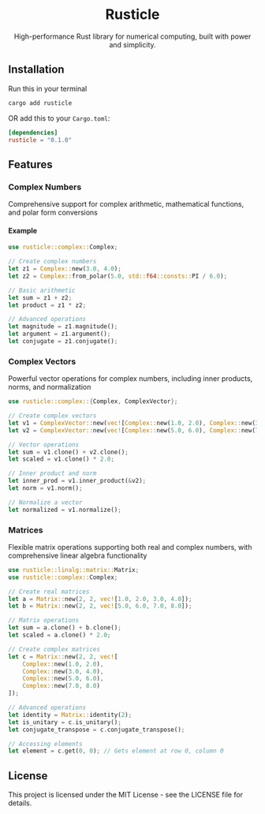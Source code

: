 <h1 align="center">Rusticle</h1>
<p align="center">High-performance Rust library for numerical computing, built with power and simplicity.</p>

## Installation

Run this in your terminal
```bash
cargo add rusticle
```

OR add this to your `Cargo.toml`:

```toml
[dependencies]
rusticle = "0.1.0"
```


## Features

### Complex Numbers
Comprehensive support for complex arithmetic, mathematical functions, and polar form conversions

#### Example

```rust
use rusticle::complex::Complex;

// Create complex numbers
let z1 = Complex::new(3.0, 4.0);
let z2 = Complex::from_polar(5.0, std::f64::consts::PI / 6.0);

// Basic arithmetic
let sum = z1 + z2;
let product = z1 * z2;

// Advanced operations
let magnitude = z1.magnitude();
let argument = z1.argument();
let conjugate = z1.conjugate();
```

### Complex Vectors
Powerful vector operations for complex numbers, including inner products, norms, and normalization

```rust
use rusticle::complex::{Complex, ComplexVector};

// Create complex vectors
let v1 = ComplexVector::new(vec![Complex::new(1.0, 2.0), Complex::new(3.0, 4.0)]);
let v2 = ComplexVector::new(vec![Complex::new(5.0, 6.0), Complex::new(7.0, 8.0)]);

// Vector operations
let sum = v1.clone() + v2.clone();
let scaled = v1.clone() * 2.0;

// Inner product and norm
let inner_prod = v1.inner_product(&v2);
let norm = v1.norm();

// Normalize a vector
let normalized = v1.normalize();
```

### Matrices
Flexible matrix operations supporting both real and complex numbers, with comprehensive linear algebra functionality

```rust
use rusticle::linalg::matrix::Matrix;
use rusticle::complex::Complex;

// Create real matrices
let a = Matrix::new(2, 2, vec![1.0, 2.0, 3.0, 4.0]);
let b = Matrix::new(2, 2, vec![5.0, 6.0, 7.0, 8.0]);

// Matrix operations
let sum = a.clone() + b.clone();
let scaled = a.clone() * 2.0;

// Create complex matrices
let c = Matrix::new(2, 2, vec![
    Complex::new(1.0, 2.0),
    Complex::new(3.0, 4.0),
    Complex::new(5.0, 6.0),
    Complex::new(7.0, 8.0)
]);

// Advanced operations
let identity = Matrix::identity(2);
let is_unitary = c.is_unitary();
let conjugate_transpose = c.conjugate_transpose();

// Accessing elements
let element = c.get(0, 0); // Gets element at row 0, column 0
```

## License

This project is licensed under the MIT License - see the LICENSE file for details.